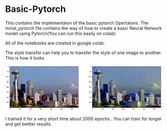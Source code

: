 # Basic-Pytorch

This contains the implementaion of the basic pytorch Opertaions.
The mnist_pytorch file contains the way of how to create a basic Neural Network model using Pytorch(You can run this easily on colab)

All of the notebooks are created in google colab.

The style transfer can help you to transfer the style of one image to another. This is how it looks

![](transfer.png)


I trained it for a very short time about 2000 epochs . You can train for longer and get bettter results.
